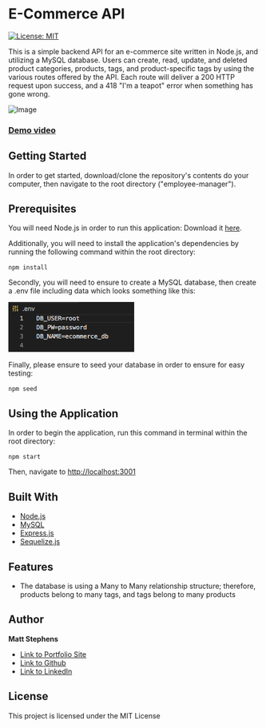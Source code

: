 # E-Commerce API

[![License: MIT](https://img.shields.io/badge/License-MIT-yellow.svg)](https://opensource.org/licenses/MIT)

This is a simple backend API for an e-commerce site written in Node.js, and utilizing a MySQL database. Users can create, read, update, and deleted product categories, products, tags, and product-specific tags by using the various routes offered by the API. Each route will deliver a 200 HTTP request upon success, and a 418 "I'm a teapot" error when something has gone wrong.

![Image](./img/SOMEDEMOIMAGE!)

### [Demo video](DEMOVIDEOHERE!!!!!!!!!!!!!!!!!)

## Getting Started

In order to get started, download/clone the repository's contents do your computer, then navigate to the root directory ("employee-manager").

## Prerequisites

You will need Node.js in order to run this application: Download it [here](https://nodejs.org/en/).

Additionally, you will need to install the application's dependencies by running the following command within the root directory:

```
npm install
```

Secondly, you will need to ensure to create a MySQL database, then create a .env file including data which looks something like this:

![Image](./img/env.png)

Finally, please ensure to seed your database in order to ensure for easy testing:

```
npm seed
```

## Using the Application

In order to begin the application, run this command in terminal within the root directory:

```
npm start
```

Then, navigate to [http://localhost:3001](http://localhost:3001)

## Built With

- [Node.js](https://nodejs.org/en/)
- [MySQL](https://www.mysql.com/)
- [Express.js](https://expressjs.com/)
- [Sequelize.js](https://sequelize.org/)

## Features

- The database is using a Many to Many relationship structure; therefore, products belong to many tags, and tags belong to many products

## Author

**Matt Stephens**

- [Link to Portfolio Site](https://mstephen19.github.io/newestPortfolio)
- [Link to Github](https://github.com/mstephen19)
- [Link to LinkedIn](https://www.linkedin.com/mstephen19)

## License

This project is licensed under the MIT License
